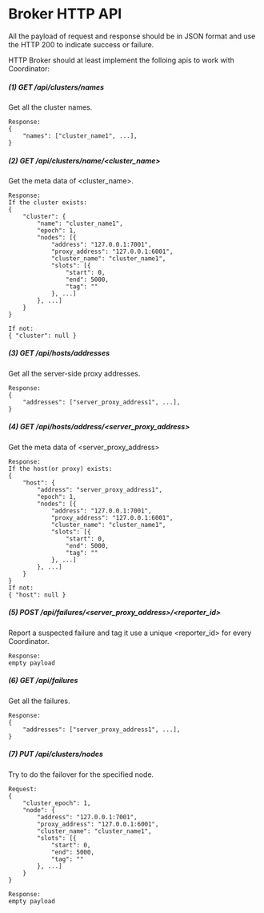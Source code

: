 # Broker HTTP API

All the payload of request and response should be in JSON format
and use the HTTP 200 to indicate success or failure.

HTTP Broker should at least implement the folloing apis to work with Coordinator:

##### (1) GET /api/clusters/names
Get all the cluster names.
```
Response:
{
    "names": ["cluster_name1", ...],
}
```

##### (2) GET /api/clusters/name/<cluster_name>
Get the meta data of <cluster_name>.
```
Response:
If the cluster exists:
{
    "cluster": {
        "name": "cluster_name1",
        "epoch": 1,
        "nodes": [{
            "address": "127.0.0.1:7001",
            "proxy_address": "127.0.0.1:6001",
            "cluster_name": "cluster_name1",
            "slots": [{
                "start": 0,
                "end": 5000,
                "tag": ""
            }, ...]
        }, ...]
    }
}

If not:
{ "cluster": null }
```

##### (3) GET /api/hosts/addresses
Get all the server-side proxy addresses.
```
Response:
{
    "addresses": ["server_proxy_address1", ...],
}
```

##### (4) GET /api/hosts/address/<server_proxy_address>
Get the meta data of <server_proxy_address>
```
Response:
If the host(or proxy) exists:
{
    "host": {
        "address": "server_proxy_address1",
        "epoch": 1,
        "nodes": [{
            "address": "127.0.0.1:7001",
            "proxy_address": "127.0.0.1:6001",
            "cluster_name": "cluster_name1",
            "slots": [{
                "start": 0,
                "end": 5000,
                "tag": ""
            }, ...]
        }, ...]
    }
}
If not:
{ "host": null }
```

##### (5) POST /api/failures/<server_proxy_address>/<reporter_id>
Report a suspected failure and tag it use a unique <reporter_id> for every Coordinator.
```
Response:
empty payload
```

##### (6) GET /api/failures
Get all the failures.
```
Response:
{
    "addresses": ["server_proxy_address1", ...],
}
```

##### (7) PUT /api/clusters/nodes
Try to do the failover for the specified node.
```
Request:
{
    "cluster_epoch": 1,
    "node": {
        "address": "127.0.0.1:7001",
        "proxy_address": "127.0.0.1:6001",
        "cluster_name": "cluster_name1",
        "slots": [{
            "start": 0,
            "end": 5000,
            "tag": ""
        }, ...]
    }
}

Response:
empty payload
```
